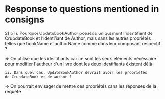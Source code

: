 # Response to questions mentioned in consigns

2] b]
    i. Pourquoi UpdateBookAuthor possède uniquement l’identifiant de 
    CrupdateBook et l’identifiant de Author, mais sans les autres propriétés 
    telles que bookName et authorName comme dans leur composant respectif ?

=> On utilise que les identifiants car ce sont les seuls éléments nécéssaire
   pour modifier l'autheur d'un livre dont les deux identifiants éxistent déjà

    ii. Dans quel cas, UpdateBookAuthor devrait avoir les propriétés 
    de CrupdateBook et de Author ?

=> On pourrait  envisager de mettre ces propriétés dans les réponses de la requête

